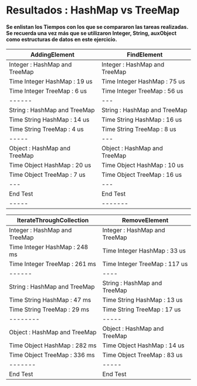 # Resultados : HashMap vs TreeMap

#### Se enlistan los Tiempos con los que se compararon las tareas realizadas. Se recuerda una vez más que se utilizaron Integer, String, auxObject como estructuras de datos en este ejercicio.

|AddingElement |FindElement| 
| ----- |  -------|
|Integer : HashMap and TreeMap |Integer : HashMap and TreeMap |
|Time Integer HashMap : 19 us    |Time Integer HashMap : 75 us|
|Time Integer TreeMap : 6 us     |Time Integer TreeMap : 56 us|
|       ------                   |  ---                      |  
|String : HashMap and TreeMap   |String : HashMap and TreeMap|
|Time String HashMap : 14 us    |Time String HashMap : 16 us|
|Time String TreeMap : 4 us     |Time String TreeMap : 8 us|
|       -----                   |           ---  |
|Object : HashMap and TreeMap   |Object : HashMap and TreeMap|
|Time Object HashMap : 20 us    |Time Object HashMap : 10 us|
|Time Object TreeMap : 7 us     |Time Object TreeMap : 16 us|
|          ---                  |     ---  | 
|End Test                       |End Test|
|     ----- |  -------|



|IterateThroughCollection |RemoveElement |
|----- |  -------|
|Integer : HashMap and TreeMap   |Integer : HashMap and TreeMap|
|Time Integer HashMap : 248 ms   |Time Integer HashMap : 33 us|
|Time Integer TreeMap : 261 ms   |Time Integer TreeMap : 117 us|
|   ------    |    ----    |
|String : HashMap and TreeMap    |String : HashMap and TreeMap|
|Time String HashMap : 47  ms    |Time String HashMap : 13 us|
|Time String TreeMap : 29  ms    |Time String TreeMap : 17 us|
|       --------  |   -----        |
|Object : HashMap and TreeMap    |Object : HashMap and TreeMap|
|Time Object HashMap : 282 ms    |Time Object HashMap : 14 us|
|Time Object TreeMap : 336 ms    |Time Object TreeMap : 83 us|
|      -------                   |    ----- |
|End Test                        | End Test |


